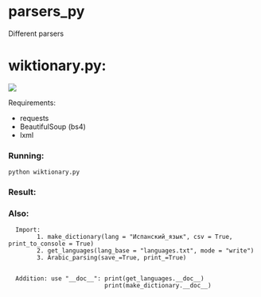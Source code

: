 # parsers_py
Different parsers

# wiktionary.py:
![](https://github.com/weider938/parsers_py/blob/master/src/vikislovar.jpg)

  Requirements:
  - requests
  - BeautifulSoup (bs4)
  - lxml
  
  ### Running: 
    python wiktionary.py
  
  ### Result:
    
    
  ### Also:
      
      Import:
            1. make_dictionary(lang = "Испанский_язык", csv = True, print_to_console = True)
            2. get_languages(lang_base = "languages.txt", mode = "write")
            3. Arabic_parsing(save_=True, print_=True)
           
      
      Addition: use "__doc__": print(get_languages.__doc__)
                               print(make_dictionary.__doc__)
                              
